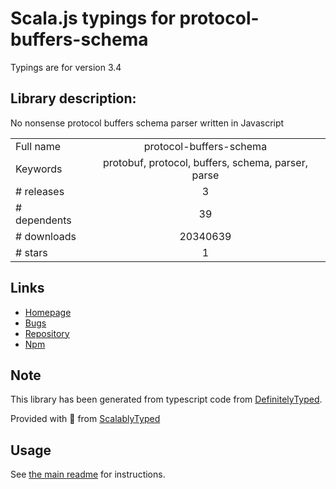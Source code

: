 
# Scala.js typings for protocol-buffers-schema

Typings are for version 3.4

## Library description:
No nonsense protocol buffers schema parser written in Javascript

|                    |                 |
| ------------------ | :-------------: |
| Full name          | protocol-buffers-schema |
| Keywords           | protobuf, protocol, buffers, schema, parser, parse |
| # releases         | 3 |
| # dependents       | 39 |
| # downloads        | 20340639 |
| # stars            | 1 |

## Links
- [Homepage](https://github.com/mafintosh/protocol-buffers-schema)
- [Bugs](https://github.com/mafintosh/protocol-buffers-schema/issues)
- [Repository](https://github.com/mafintosh/protocol-buffers-schema)
- [Npm](https://www.npmjs.com/package/protocol-buffers-schema)
    


## Note
This library has been generated from typescript code from [DefinitelyTyped](https://definitelytyped.org).

Provided with :purple_heart: from [ScalablyTyped](https://github.com/oyvindberg/ScalablyTyped)

## Usage
See [the main readme](../../readme.md) for instructions.


